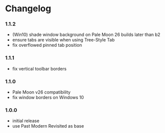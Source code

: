# Changelog

### 1.1.2
- (Win10) shade window background on Pale Moon 26 builds later than b2
- ensure tabs are visible when using Tree-Style Tab
- fix overflowed pinned tab position

### 1.1.1
- fix vertical toolbar borders

### 1.1.0
- Pale Moon v26 compatibility
- fix window borders on Windows 10

### 1.0.0
- initial release
- use Past Modern Revisited as base